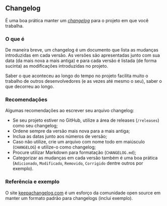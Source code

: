 ## Changelog

É uma boa prática manter um [*changelog*](http://en.wikipedia.org/wiki/Changelog) para o projeto em que você trabalha.

### O que é

De maneira breve, um changelog é um documento que lista as mudanças introduzidas em cada versão.
As versões são apresentadas junto com sua data (da mais nova a mais antiga) e para cada versão é listada (de forma sucinta) as modificações introduzidas no projeto.

Saber o que aconteceu ao longo do tempo no projeto facilita muito o trabalho de outros desenvolvedores (e as vezes até mesmo o seu), saber o que decorreu ao longo.

### Recomendações

Algumas recomendações ao escrever seu arquivo changelog:

* Se seu projeto estiver no GitHub, utilize a área de releases (`/releases`) como seu changelog;
* Ordene sempre da versão mais nova para a mais antiga;
* Inclua as datas junto aos números de versão;
* Caso não utilize, crie um arquivo com nome todo em maiúsculo (`CHANGELOG`) e utilize-o como changelog;
* Procure utilizar Markdown para formatação (`CHANGELOG.md`);
* Categorizar as mudanças em cada versão também é uma boa prática (`Adicionado`, `Modificado`, `Removido`, `Corrigido` dentre outros por exemplo).

### Referência e exemplo

O site [keepachangelog.com](http://keepachangelog.com/pt-BR/) é um esforço da comunidade open source em manter um formato padrão para changelogs (inclui exemplo).
